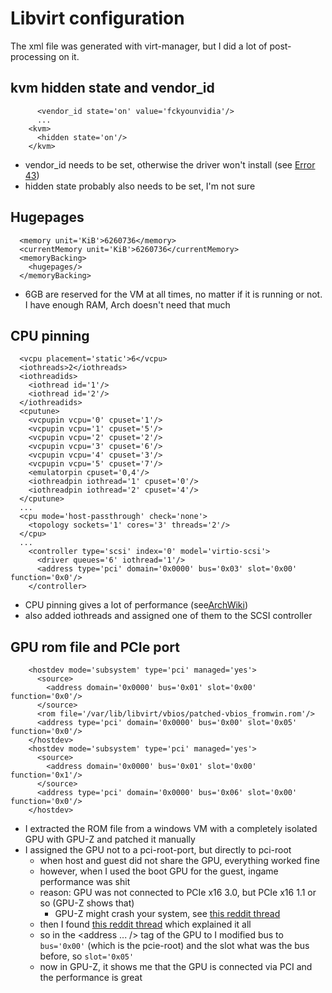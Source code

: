 # Libvirt configuration
The xml file was generated with virt-manager, but I did a lot of post-processing on it.

## kvm hidden state and vendor_id
```
      <vendor_id state='on' value='fckyounvidia'/>
      ...
    <kvm>
      <hidden state='on'/>
    </kvm>
```
- vendor_id needs to be set, otherwise the driver won't install (see [Error 43](https://wiki.archlinux.org/index.php/PCI_passthrough_via_OVMF#"Error_43:_Driver_failed_to_load"_on_Nvidia_GPUs_passed_to_Windows_VMs))
- hidden state probably also needs to be set, I'm not sure
## Hugepages
```
  <memory unit='KiB'>6260736</memory>
  <currentMemory unit='KiB'>6260736</currentMemory>
  <memoryBacking>
    <hugepages/>
  </memoryBacking>
```
- 6GB are reserved for the VM at all times, no matter if it is running or not. I have enough RAM, Arch doesn't need that much
## CPU pinning
```
  <vcpu placement='static'>6</vcpu>
  <iothreads>2</iothreads>
  <iothreadids>
    <iothread id='1'/>
    <iothread id='2'/>
  </iothreadids>
  <cputune>
    <vcpupin vcpu='0' cpuset='1'/>
    <vcpupin vcpu='1' cpuset='5'/>
    <vcpupin vcpu='2' cpuset='2'/>
    <vcpupin vcpu='3' cpuset='6'/>
    <vcpupin vcpu='4' cpuset='3'/>
    <vcpupin vcpu='5' cpuset='7'/>
    <emulatorpin cpuset='0,4'/>
    <iothreadpin iothread='1' cpuset='0'/>
    <iothreadpin iothread='2' cpuset='4'/>
  </cputune>
  ...
  <cpu mode='host-passthrough' check='none'>
    <topology sockets='1' cores='3' threads='2'/>
  </cpu>
  ...
    <controller type='scsi' index='0' model='virtio-scsi'>
      <driver queues='6' iothread='1'/>
      <address type='pci' domain='0x0000' bus='0x03' slot='0x00' function='0x0'/>
    </controller>
```
- CPU pinning gives a lot of performance (see[ArchWiki](https://wiki.archlinux.org/index.php/PCI_passthrough_via_OVMF#CPU_pinning))
- also added iothreads and assigned one of them to the SCSI controller
## GPU rom file and PCIe port
```
    <hostdev mode='subsystem' type='pci' managed='yes'>
      <source>
        <address domain='0x0000' bus='0x01' slot='0x00' function='0x0'/>
      </source>
      <rom file='/var/lib/libvirt/vbios/patched-vbios_fromwin.rom'/>
      <address type='pci' domain='0x0000' bus='0x00' slot='0x05' function='0x0'/>
    </hostdev>
    <hostdev mode='subsystem' type='pci' managed='yes'>
      <source>
        <address domain='0x0000' bus='0x01' slot='0x00' function='0x1'/>
      </source>
      <address type='pci' domain='0x0000' bus='0x06' slot='0x00' function='0x0'/>
    </hostdev>
```
- I extracted the ROM file from a windows VM with a completely isolated GPU with GPU-Z and patched it manually
- I assigned the GPU not to a pci-root-port, but directly to pci-root
  - when host and guest did not share the GPU, everything worked fine
  - however, when I used the boot GPU for the guest, ingame performance was shit
  - reason: GPU was not connected to PCIe x16 3.0, but PCIe x16 1.1 or so (GPU-Z shows that)
    - GPU-Z might crash your system, see [this reddit thread](https://www.reddit.com/r/VFIO/comments/ahg1ta/bsod_when_launching_gpuz/) 
  - then I found [this reddit thread](https://www.reddit.com/r/VFIO/comments/9dr5sj/q35_chipset_inhibits_your_pcie_bus_lane_to_11/) which explained it all
  - so in the <address ... /> tag of the GPU to I modified bus to `bus='0x00'` (which is the pcie-root) and the slot what was the bus before, so `slot='0x05'`
  - now in GPU-Z, it shows me that the GPU is connected via PCI and the performance is great
